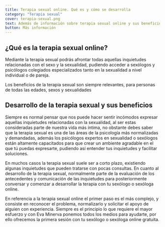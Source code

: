 ```yaml
---
title: Terapia sexual online. Qué es y cómo se desarrolla   
category: "Terapia sexual"
cover: terapia-sexual.png
text: Además de información sobre terapia sexual online y sus beneficios en esta página podrás encontrar más contenido sobre nuestros psicólogos online especializados en sexología
button: Más información
---
```

## ¿Qué es la terapia sexual online?

Mediante la terapia sexual podrás afrontar todas aquellas inquietudes relacionadas con el sexo y la sexualidad, pudiendo acceder a sexólogos y psicólogos colegiados especializados tanto en la sexualidad a nivel individual o de pareja.

Los beneficios de la terapia sexual son siempre relevantes, para personas de todas las edades, sexos y sexualidades

## Desarrollo de la terapia sexual y sus beneficios

Siempre es normal pensar que nos puede hacer sentir incómodos expresar aquellas inquietudes relacionadas con la sexualidad, al ser estas consideradas parte de nuestra vida más íntima, no obstante debes saber que la terapia sexual es una de las áreas de la psicología más normalizadas y demandadas, además los psicólogos expertos en sexualidad o sexólogos están altamente capacitados para que crear un ambiente agradable en el que tú puedas expresarte, pudiendo así entender tus inquietudes y facilitar soluciones.

En muchos casos la terapia sexual suele ser a corto plazo, existiendo algunas inquietudes que pueden tratarse con pocas consultas. En cuanto al desarrollo de la terapia sexual, normalmente parte de la evaluación de los antecedentes y comunicación de las inquietudes para posteriormente conversar y comenzar a desarrollar la terapia con tu sexólogo o sexóloga online. 

En referencia a la terapia sexual online el primer paso es el más complejo, y consiste en reconocer el problema, normalizarlo y solicitar el apoyo de alguien con experiencia. Siempre es el principio lo que requiere el mayor esfuerzo y con Eva Minerva ponemos todos los medios para ayudarte, por ello ofrecemos la primera sesión con tu sexólogo o sexóloga online gratuita.

